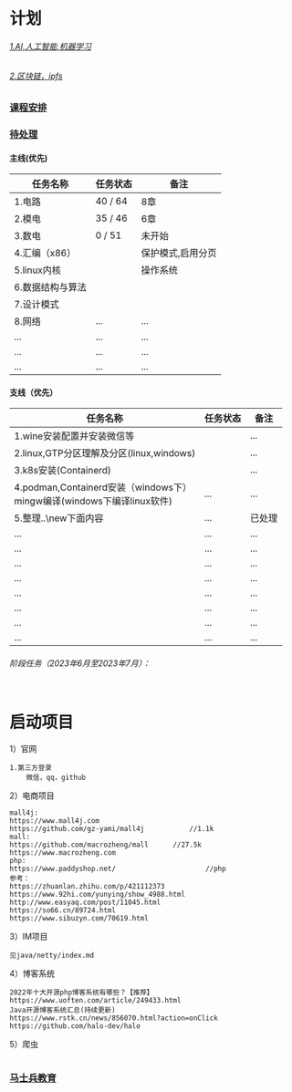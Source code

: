 # 计划

###### [1.AI,人工智能,机器学习](AI.md)

###### [2.区块链，ipfs](block_chain-ipfs.md)



### [课程安排](plan/course.md)

### [待处理](plan/pending.md)

#### 主线(优先)

| 任务名称    | 任务状态 | 备注 |
| ----------- | -------- | ---- |
| 1.电路      | 40 / 64 | 8章 |
| 2.模电      | 35 / 46 | 6章 |
| 3.数电      | 0 / 51 | 未开始 |
| 4.汇编（x86） |          | 保护模式,启用分页 |
| 5.linux内核 |          | 操作系统 |
|  6.数据结构与算法	 |       |  |
|  7.设计模式	 |       |    |
|  8.网络	 | ... | ... |
|  ...	     |   ...    | ...   |
|  ...	     |   ...    | ...   |
|  ...	     |   ...    | ...   |

#### 支线（优先）

| 任务名称       | 任务状态 | 备注 |
| -------------- | -------- | ---- |
| 1.wine安装配置并安装微信等 |  | ... |
| 2.linux,GTP分区理解及分区(linux,windows) |          | ... |
|    3.k8s安装(Containerd)    |          | ... |
|    4.podman,Containerd安装（windows下）<br/>mingw编译(windows下编译linux软件)    |   ...       |   ...   |
|    5.整理..\new下面内容    |   ...       |   已处理   |
|    ...    |   ...       |   ...   |
| ... |   ...       |   ...   |
| ... |   ...       |   ...   |
| ... |   ...       |   ...   |
|    ...     |   ...       |   ...   |
|    ...     |   ...       |   ...   |
|    ...     |   ...       |   ...   |
|    ...     |   ...       |   ...   |

###### 阶段任务（2023年6月至2023年7月）：

```

```

# 启动项目

1）官网

```
1.第三方登录
	微信，qq，github
```

2）电商项目

```
mall4j:
https://www.mall4j.com
https://github.com/gz-yami/mall4j			//1.1k
mall:
https://github.com/macrozheng/mall		//27.5k
https://www.macrozheng.com
php:
https://www.paddyshop.net/						//php
参考：
https://zhuanlan.zhihu.com/p/421112373
https://www.92hi.com/yunying/show_4988.html
http://www.easyaq.com/post/11045.html
https://so66.cn/89724.html
https://www.sibuzyn.com/70619.html
```

3）IM项目

```
见java/netty/index.md
```

4）博客系统

```
2022年十大开源php博客系统有哪些？【推荐】
https://www.uoften.com/article/249433.html
Java开源博客系统汇总(持续更新)
https://www.rstk.cn/news/856070.html?action=onClick
https://github.com/halo-dev/halo
```

5）爬虫

```

```

### [马士兵教育](plan/mashibing.md)

